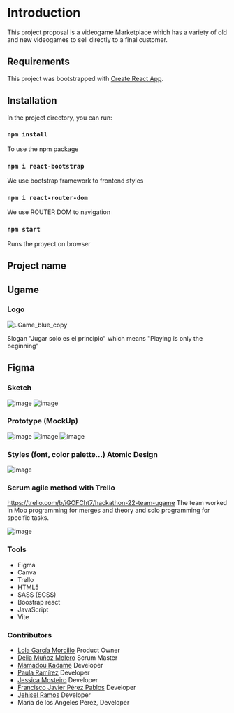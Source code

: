 # Introduction

This project proposal is a videogame Marketplace  which has a variety of old and new videogames to sell directly to a final customer.

## Requirements

This project was bootstrapped with [Create React App](https://github.com/facebook/create-react-app).

## Installation

In the project directory, you can run:

###  `npm install`

To use the npm package

### `npm i react-bootstrap`

We use bootstrap framework to frontend styles

### `npm i react-router-dom`

We use ROUTER DOM to navigation

### `npm start`

Runs the proyect on browser

## Project name
## Ugame

### Logo
![uGame_blue_copy](https://user-images.githubusercontent.com/117633735/220892615-fe1a28dc-27e2-476e-9fa1-60d3e7bfeea3.png)

Slogan "Jugar solo es el principio" which means "Playing is only the beginning"

## Figma 

### Sketch
![image](https://user-images.githubusercontent.com/117633735/220895862-43865368-3cc6-401a-bfea-3dc968680b9f.png)
![image](https://user-images.githubusercontent.com/117633735/220896258-b4da9d35-9780-4629-9c26-479b741d2f14.png)

### Prototype (MockUp)
![image](https://user-images.githubusercontent.com/117633735/220894689-ad1aa5ed-90ea-4db6-87a6-b72d154e5832.png)
![image](https://user-images.githubusercontent.com/117633735/220895093-cb1db140-4aef-4338-8ec5-62d24c7eafc9.png)
![image](https://user-images.githubusercontent.com/117633735/220895252-55ba3b5f-f507-41a1-b1ff-2bb99889797e.png)

### Styles (font, color palette...) Atomic Design
![image](https://user-images.githubusercontent.com/117633735/220895582-5856d515-23a4-44ec-80df-9af9b9bd9822.png)

### Scrum agile method with Trello
https://trello.com/b/iGOFCht7/hackathon-22-team-ugame
The team worked in Mob programming for merges and theory and solo programming for specific tasks.

![image](https://user-images.githubusercontent.com/117633735/220902227-9215db78-2c89-4884-9c35-1dbbfcc290a0.png)

### Tools

* Figma
* Canva 
* Trello
* HTML5
* SASS (SCSS)
* Boostrap react
* JavaScript
* Vite

### Contributors

- [Lola García Morcillo](https://github.com/LolaGM) Product Owner
- [Delia Muñoz Molero](https://github.com/DeliaMunMol) Scrum Master
- [Mamadou Kadame](https://github.com/deakamm) Developer
- [Paula Ramírez](https://github.com/pagudelo884) Developer
- [Jessica Mosteiro](https://github.com/JJessa) Developer
- [Francisco Javier Pérez Pablos](https://github.com/Javicastropol) Developer
- [Jehisel Ramos](https://github.com/JehiselRuth) Developer
- Maria de los Angeles Perez, Developer
















